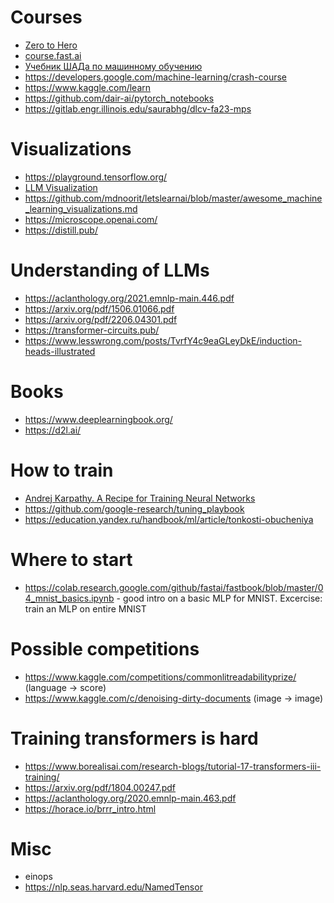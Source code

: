 # Courses

- [Zero to Hero](https://karpathy.ai/zero-to-hero.html)
- [course.fast.ai](https://course.fast.ai/)
- [Учебник ШАДа по машинному обучению](https://education.yandex.ru/handbook/ml)
- https://developers.google.com/machine-learning/crash-course
- https://www.kaggle.com/learn
- https://github.com/dair-ai/pytorch_notebooks
- https://gitlab.engr.illinois.edu/saurabhg/dlcv-fa23-mps


# Visualizations

- https://playground.tensorflow.org/
- [LLM Visualization](https://bbycroft.net/llm)
- https://github.com/mdnoorit/letslearnai/blob/master/awesome_machine_learning_visualizations.md
- https://microscope.openai.com/
- https://distill.pub/



# Understanding of LLMs

- https://aclanthology.org/2021.emnlp-main.446.pdf
- https://arxiv.org/pdf/1506.01066.pdf
- https://arxiv.org/pdf/2206.04301.pdf
- https://transformer-circuits.pub/
- https://www.lesswrong.com/posts/TvrfY4c9eaGLeyDkE/induction-heads-illustrated

# Books

- https://www.deeplearningbook.org/
- https://d2l.ai/

# How to train

- [Andrej Karpathy. A Recipe for Training Neural Networks](https://karpathy.github.io/2019/04/25/recipe/)
- https://github.com/google-research/tuning_playbook
- https://education.yandex.ru/handbook/ml/article/tonkosti-obucheniya


# Where to start
- https://colab.research.google.com/github/fastai/fastbook/blob/master/04_mnist_basics.ipynb - good intro on a basic MLP for MNIST. Excercise: train an MLP on entire MNIST


# Possible competitions
- https://www.kaggle.com/competitions/commonlitreadabilityprize/ (language -> score)
- https://www.kaggle.com/c/denoising-dirty-documents (image -> image)

# Training transformers is hard
- https://www.borealisai.com/research-blogs/tutorial-17-transformers-iii-training/
- https://arxiv.org/pdf/1804.00247.pdf
- https://aclanthology.org/2020.emnlp-main.463.pdf
- https://horace.io/brrr_intro.html

# Misc

- einops
- https://nlp.seas.harvard.edu/NamedTensor
